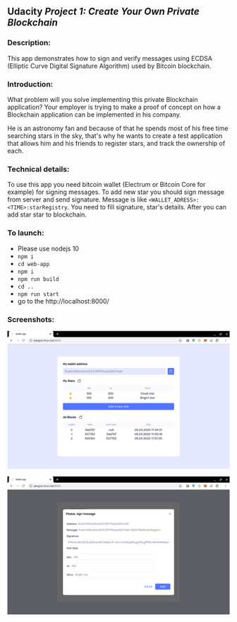 ## Udacity *Project 1: Create Your Own Private Blockchain*

### Description:
This app demonstrates how to sign and verify messages using ECDSA (Elliptic Curve Digital Signature Algorithm) used by Bitcoin blockchain. 

### Introduction:

What problem will you solve implementing this private Blockchain application? Your employer is trying to make a proof of concept on how a Blockchain application can be implemented in his company.

He is an astronomy fan and because of that he spends most of his free time searching stars in the sky, that's why he wants to create a test application that allows him and his friends to register stars, and track the ownership of each.

### Technical details:

To use this app you need bitcoin wallet (Electrum or Bitcoin Core for example) for signing messages. To add new star you should sign message from server and send signature. Message is like `<WALLET_ADRESS>:<TIME>:starRegistry`. You need to fill signature, star's details. After you can add star star to blockchain.

### To launch:

* Please use nodejs 10
* `npm i`
* `cd web-app`
* `npm i`
* `npm run build`
* `cd ..`
* `npm run start`
* go to the http://localhost:8000/

### Screenshots:

![blockchain](blockchain.png)

![add star](add-star.png)
